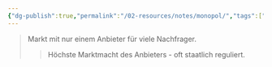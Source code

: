 ```yaml
---
{"dg-publish":true,"permalink":"/02-resources/notes/monopol/","tags":["markt/struktur"],"noteIcon":"","updated":"2025-08-26T16:48:33.261+02:00"}
---
```


>Markt mit nur einem Anbieter für viele Nachfrager.
>>Höchste Marktmacht des Anbieters - oft staatlich reguliert.